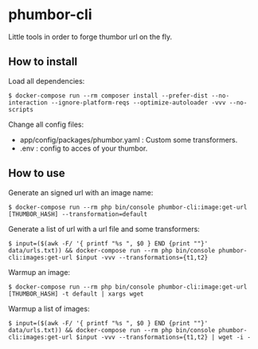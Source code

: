 # phumbor-cli

Little tools in order to forge thumbor url on the fly.

## How to install

Load all dependencies:
```
$ docker-compose run --rm composer install --prefer-dist --no-interaction --ignore-platform-reqs --optimize-autoloader -vvv --no-scripts
```

Change all config files:
* app/config/packages/phumbor.yaml : Custom some transformers.
* .env : config to acces of your thumbor.

## How to use

Generate an signed url with an image name:
```
$ docker-compose run --rm php bin/console phumbor-cli:image:get-url [THUMBOR_HASH] --transformation=default
```

Generate a list of url with a url file and some transformers:
```
$ input=($(awk -F/ '{ printf "%s ", $0 } END {print ""}' data/urls.txt)) && docker-compose run --rm php bin/console phumbor-cli:images:get-url $input -vvv --transformations={t1,t2}
```

Warmup an image:
```
$ docker-compose run --rm php bin/console phumbor-cli:image:get-url [THUMBOR_HASH] -t default | xargs wget
```

Warmup a list of images:
```
$ input=($(awk -F/ '{ printf "%s ", $0 } END {print ""}' data/urls.txt)) && docker-compose run --rm php bin/console phumbor-cli:images:get-url $input -vvv --transformations={t1,t2} | wget -i -
```
